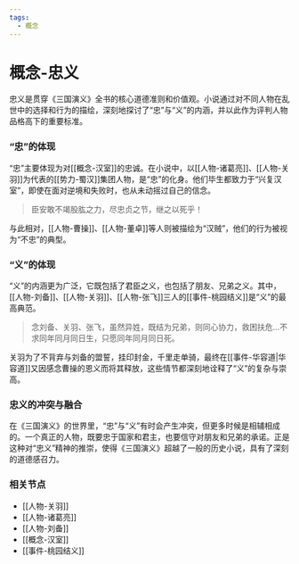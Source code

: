 ```yaml
---
tags:
  - 概念
---
```

# 概念-忠义

忠义是贯穿《三国演义》全书的核心道德准则和价值观。小说通过对不同人物在乱世中的选择和行为的描绘，深刻地探讨了“忠”与“义”的内涵，并以此作为评判人物品格高下的重要标准。

### “忠”的体现

“忠”主要体现为对[[概念-汉室]]的忠诚。在小说中，以[[人物-诸葛亮]]、[[人物-关羽]]为代表的[[势力-蜀汉]]集团人物，是“忠”的化身。他们毕生都致力于“兴复汉室”，即使在面对逆境和失败时，也从未动摇过自己的信念。

> 臣安敢不竭股肱之力，尽忠贞之节，继之以死乎！

与此相对，[[人物-曹操]]、[[人物-董卓]]等人则被描绘为“汉贼”，他们的行为被视为“不忠”的典型。

### “义”的体现

“义”的内涵更为广泛，它既包括了君臣之义，也包括了朋友、兄弟之义。其中，[[人物-刘备]]、[[人物-关羽]]、[[人物-张飞]]三人的[[事件-桃园结义]]是“义”的最高典范。

> 念刘备、关羽、张飞，虽然异姓，既结为兄弟，则同心协力，救困扶危...不求同年同月同日生，只愿同年同月同日死。

关羽为了不背弃与刘备的盟誓，挂印封金，千里走单骑，最终在[[事件-华容道|华容道]]又因感念曹操的恩义而将其释放，这些情节都深刻地诠释了“义”的复杂与崇高。

### 忠义的冲突与融合

在《三国演义》的世界里，“忠”与“义”有时会产生冲突，但更多时候是相辅相成的。一个真正的人物，既要忠于国家和君主，也要信守对朋友和兄弟的承诺。正是这种对“忠义”精神的推崇，使得《三国演义》超越了一般的历史小说，具有了深刻的道德感召力。

### 相关节点
- [[人物-关羽]]
- [[人物-诸葛亮]]
- [[人物-刘备]]
- [[概念-汉室]]
- [[事件-桃园结义]]
